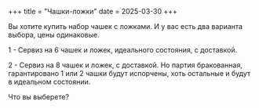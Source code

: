 +++
title = "Чашки-ложки"
date = 2025-03-30
+++

Вы хотите купить набор чашек с ложками. И у вас есть два варианта выбора, цены одинаковые.

1 - Сервиз на 6 чашек и ложек, идеального состояния, с доставкой.

2 - Сервиз на 8 чашек и ложек, с доставкой. Но партия бракованная, гарантировано 1 или 2 чашки будут испорчены, хоть остальные и будут в идеальном состоянии.

Что вы выберете?